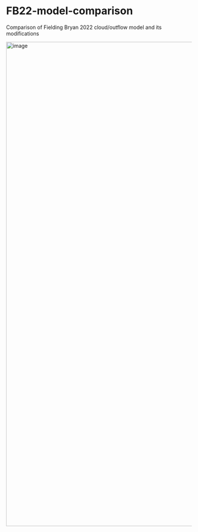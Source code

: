 # FB22-model-comparison
Comparison of Fielding Bryan 2022 cloud/outflow model and its modifications

<img width="4011" height="1311" alt="image" src="https://github.com/user-attachments/assets/42b5e792-3816-4676-af23-da06aca7046c" />
